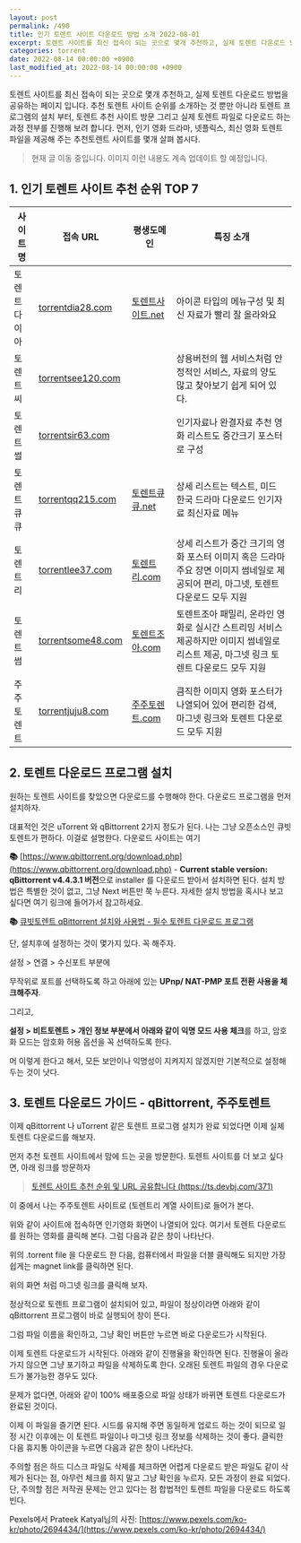 ```yaml
---
layout: post
permalink: /490
title: 인기 토렌트 사이트 다운로드 방법 소개 2022-08-01
excerpt: 토렌트 사이트를 최신 접속이 되는 곳으로 몇개 추천하고, 실제 토렌트 다운로드 방법을 공유하는 페이지 입니다.
categories: torrent
date: 2022-08-14 00:00:00 +0900
last_modified_at: 2022-08-14 00:00:00 +0900
---
```


토렌트 사이트를 최신 접속이 되는 곳으로 몇개 추천하고, 실제 토렌트 다운로드 방법을 공유하는 페이지 입니다. 추천 토렌트 사이트 순위를 소개하는 것 뿐만 아니라 토렌트 프로그램의 설치 부터, 토렌트 추천 사이트 방문 그리고 실제 토렌트 파일로 다운로드 하는 과정 전부를 진행해 보려 합니다. 먼저, 인기 영화 드라마, 넷플릭스, 최신 영화 토렌트 파일을 제공해 주는 추천토렌트 사이트를 몇개 살펴 봅시다.

> 현재 글 이동 중입니다. 이미지 이런 내용도 계속 업데이트 할 예정입니다.

<script>(adsbygoogle = window.adsbygoogle || []).push({});</script>

## 1\. 인기 토렌트 사이트 추천 순위 TOP 7

| 사이트명 | 접속 URL | 평생도메인 | 특징 소개 |
| --- | --- | --- | --- |
| 토렌트다이아 | [torrentdia28.com](https://torrentdia28.com/) | [토렌트사이트.net](https://xn--sm2bu1n2xfsllblbca.net/) | 아이콘 타입의 메뉴구성 및 최신 자료가 빨리 잘 올라와요 |
| 토렌트씨 | [torrentsee120.com](https://torrentsee120.com)  |   | 상용버전의 웹 서비스처럼 안정적인 서비스, 자료의 양도 많고 찾아보기 쉽게 되어 있다. |
| 토렌트썰 | [torrentsir63.com](https://torrentsir63.com/) |   | 인기자료나 완결자료 추천 영화 리스트도 중간크기 포스터로 구성 |
| 토렌트큐큐    | [torrentqq215.com](https://torrentqq215.com) | [토렌트큐큐.net](https://토렌트큐큐.net) | 상세 리스트는 텍스트, 미드 한국 드라마 다운로드 인기자료 최신자료 메뉴 |
| 토렌트리    | [torrentlee37.com](https://torrentlee37.com) | [토렌트리.com](https://xn--sm2bu3at49bb6a.com/) | 상세 리스트가 중간 크기의 영화 포스터 이미지 혹은 드라마 주요 장면 이미지 썸네일로 제공되어 편리, 마그넷, 토렌트 다운로드 모두 지원 |
| 토렌트썸 | [torrentsome48.com](https://torrentsome48.com) | [토렌트조아.com](https://movies1325.blogspot.com/2022/01/blog-post.html) | 토렌트조아 패밀리, 온라인 영화로 실시간 스트리밍 서비스 제공하지만 이미지 썸네일로 리스트 제공, 마그넷 링크 토렌트 다운로드 모두 지원 |
| 주주토렌트 | [torrentjuju8.com](https://torrentjuju8.com/) | [주주토렌트.com](https://xn--sm2bt32aa269fblb.com/) | 큼직한 이미지 영화 포스터가 나열되어 있어 편리한 검색, 마그넷 링크와 토렌트 다운로드 모두 지원 |

<script>(adsbygoogle = window.adsbygoogle || []).push({});</script>

## 2\. 토렌트 다운로드 프로그램 설치

원하는 토렌트 사이트를 찾았으면 다운로드를 수행해야 한다. 다운로드 프로그램을 먼저 설치하자.

대표적인 것은 uTorrent 와 qBittorrent 2가지 정도가 된다. 나는 그냥 오픈소스인 큐빗토렌트가 편하다. 이걸로 설명한다. 다운로드 사이트는 여기

**📚** [https://www.qbittorrent.org/download.php](https://www.qbittorrent.org/download.php) - **Current stable version: qBittorrent v4.4.3.1 버전**으로 installer 를 다운로드 받아서 설치하면 된다. 설치 방법은 특별한 것이 없고, 그냥 Next 버튼만 쭉 누른다. 자세한 설치 방법을 혹시나 보고 싶다면 여기 링크에 들어가서 참고하세요.

**📚** [큐빗토렌트 qBittorrent 설치와 사용법 - 필수 토렌트 다운로드 프로그램](https://wiznxt.tistory.com/778)

<script>(adsbygoogle = window.adsbygoogle || []).push({});</script>

단, 설치후에 설정하는 것이 몇가지 있다. 꼭 해주자.

설정 > 연결 > 수신포트 부분에

무작위로 포트를 선택하도록 하고 아래에 있는 **UPnp/ NAT-PMP 포트 전환 사용을 체크해주자**.

그리고, 

<script>(adsbygoogle = window.adsbygoogle || []).push({});</script>

**설정 > 비트토렌트 > 개인 정보 부분에서 아래와 같이 익명 모드 사용 체크**를 하고, 암호화 모드는 암호화 허용 옵션을 꼭 선택하도록 한다.

머 이렇게 한다고 해서, 모든 보안이나 익명성이 지켜지지 않겠지만 기본적으로 설정해 두는 것이 낫다.

<script>(adsbygoogle = window.adsbygoogle || []).push({});</script>

## 3\. 토렌트 다운로드 가이드 - qBittorrent, 주주토렌트

이제 qBittorrent 나 uTorrent 같은 토렌트 프로그램 설치가 완료 되었다면 이제 실제 토렌트 다운로드를 해보자.

먼저 추천 토렌트 사이트에서 맘에 드는 곳을 방문한다. 토렌트 사이트를 더 보고 싶다면, 아래 링크를 방문하자

> [토렌트 사이트 추천 순위 및 URL 공유합니다 (https://ts.devbj.com/371)](https://ts.devbj.com/371)

<script>(adsbygoogle = window.adsbygoogle || []).push({});</script>

이 중에서 나는 주주토렌트 사이트로 (토렌트리 계열 사이트)로 들어가 본다.

위와 같이 사이트에 접속하면 인기영화 화면이 나열되어 있다. 여기서 토렌트 다운로드를 원하는 영화를 클릭해 본다. 그럼 다음과 같은 창이 나타난다.

<script>(adsbygoogle = window.adsbygoogle || []).push({});</script>

위의 .torrent file 을 다운로드 한 다음, 컴퓨터에서 파일을 더블 클릭해도 되지만 가장 쉽게는 magnet link를 클릭하면 된다.

위의 화면 처럼 마그넷 링크를 클릭해 보자.

정상적으로 토렌트 프로그램이 설치되어 있고, 파일이 정상이라면 아래와 같이 qBittorrent 프로그램이 바로 실행되어 창이 뜬다.

그럼 파일 이름을 확인하고, 그냥 확인 버튼만 누르면 바로 다운로드가 시작된다.

<script>(adsbygoogle = window.adsbygoogle || []).push({});</script>

이제 토렌트 다운로드가 시작된다. 아래와 같이 진행율을 확인하면 된다. 진행율이 올라가지 않으면 그냥 포기하고 파일을 삭제하도록 한다. 오래된 토렌트 파일의 경우 다운로드가 불가능한 경우도 있다.

문제가 없다면, 아래와 같이 100% 배포중으로 파일 상태가 바뀌면 토렌트 다운로드가 완료된 것이다.

이제 이 파일을 즐기면 된다. 시드를 유지해 주면 동일하게 업로드 하는 것이 되므로 일정 시간 이후에는 이 토렌트 파일이나 마그넷 링크 정보를 삭제하는 것이 좋다. 클릭한 다음 휴지통 아이콘을 누르면 다음과 같은 창이 나타난다.

주의할 점은 하드 디스크 파일도 삭제를 체크하면 어렵게 다운로드 받은 파일도 같이 삭제가 된다는 점, 아무런 체크를 하지 말고 그냥 확인을 누르자. 모든 과정이 완료 되었다. 단, 주의할 점은 저작권 문제는 안고 있다는 점 합법적인 토렌트 파일을 다운로드 하도록 빈다. 

Pexels에서 Prateek Katyal님의 사진: [https://www.pexels.com/ko-kr/photo/2694434/](https://www.pexels.com/ko-kr/photo/2694434/)
